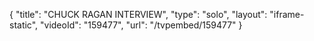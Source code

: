 {
    "title": "CHUCK RAGAN INTERVIEW",
    "type": "solo",
    "layout": "iframe-static",
    "videoId": "159477",
    "url": "\/tvpembed\/159477"
}